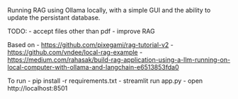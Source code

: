 Running RAG using Ollama locally, with a simple GUI and the ability to update the persistant database.

TODO: 
    - accept files other than pdf
    - improve RAG

Based on 
    - https://github.com/pixegami/rag-tutorial-v2
    - https://github.com/vndee/local-rag-example
    - https://medium.com/rahasak/build-rag-application-using-a-llm-running-on-local-computer-with-ollama-and-langchain-e6513853fda0
    
To run
    - pip install -r requirements.txt
    - streamlit run app.py 
    - open http://localhost:8501 

